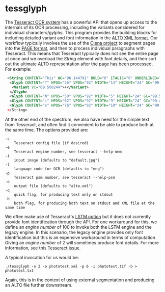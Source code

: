 # tessglyph

The [Tesseract OCR system](https://github.com/tesseract-ocr) has a powerful 
API that opens up access to the internals of its OCR processing, including the 
variants considered for individual characters/gylphs. This program provides the building blocks for including detailed
variant and font information in the 
[ALTO XML format](https://www.loc.gov/standards/alto/). Our workflow typically involves 
the use of the 
[Olena project](http://www.lrde.epita.fr/cgi-bin/twiki/view/Olena/WebHome) to 
segment pages into the 
[PAGE format](http://schema.primaresearch.org/tools/PAGELibraries), and then 
to process individual paragraphs with Tesseract. This means that Tesseract 
typically does not see the entire page at once and we overload the 
_String_ element with font details, and then sort out the
ultimate ALTO representation after the page has been processed. For example:

```xml
 <String CONTENT="This" WC="96.144791" BOLD="0" ITALIC="0" UNDERLINED="0" MONOSPACE="0" SERIF="0" SMALLCAPS="1" POINTSIZE="11" FONT="Arial">
  <Glyph CONTENT="T" HPOS="36" VPOS="92" WIDTH="14" HEIGHT="24" GC="99.558067"/>
   <Variant VC="69.500244">+</Variant>
  </Glyph>
  <Glyph CONTENT="h" HPOS="50" VPOS="92" WIDTH="5" HEIGHT="24" GC="99.546646"/>
  <Glyph CONTENT="i" HPOS="62" VPOS="92" WIDTH="9" HEIGHT="24" GC="99.449257"/>
  <Glyph CONTENT="s" HPOS="76" VPOS="92" WIDTH="19" HEIGHT="24" GC="99.574234"/>
 </String>
```

At the other end of the spectrum, we also have need for the simple text from 
Tesseract, and often find it convenient to be able to produce both at the same 
time. The options provided are:

```
-c
    Tesseract config file (if desired)
-e
    Tesseract engine number, see tesseract --help-oem
-i
    input image (defaults to "default.jpg")
-l
    language code for OCR (defaults to "eng")
-p
    Tesseract psm number, see tesseract --help-psm 
-o
    output file (defaults to "alto.xml")
-q
    quick flag, for producing text only on stdout
-b
    both flag, for producing both text on stdout and XML file at the same time
```

We often make use of Tesseract's 
[LSTM option](https://github.com/tesseract-ocr/tesseract/wiki/4.0-with-LSTM)
but it does not currently provide font identification through the API. For one
workaround for this, we define an _engine number_ of 100 to invoke both the
LSTM engine and the legacy engine. In this scenario, the legacy engine 
provides only font identification but this is an expensive workaround in terms 
of computation. Giving an _engine number_ of 2 will sometimes produce font
details. For more information, see
this [Tesseract issue](https://github.com/tesseract-ocr/tesseract/issues/1074).

A typical invocation for us would be:

```
./tessglyph -e 2 -o phototest.xml -p 6 -i phototest.tif -b > phototest.txt
```

Again, this is in the context of using external segmentation and producing 
an ALTO file further downstream.
 
